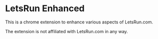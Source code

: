 # LetsRun Enhanced

This is a chrome extension to enhance various aspects of LetsRun.com.

The extension is not affiliated with LetsRun.com in any way.
